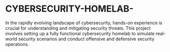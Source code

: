 # CYBERSECURITY-HOMELAB-
In the rapidly evolving landscape of cybersecurity, hands-on experience is crucial for understanding and mitigating security threats. This project involves setting up a fully functional cybersecurity homelab to simulate real-world security scenarios and conduct offensive and defensive security operations. 
